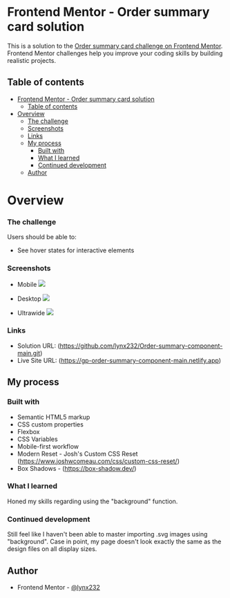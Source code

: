 # Frontend Mentor - Order summary card solution

This is a solution to the [Order summary card challenge on Frontend Mentor](https://www.frontendmentor.io/challenges/order-summary-component-QlPmajDUj). Frontend Mentor challenges help you improve your coding skills by building realistic projects. 

## Table of contents

- [Frontend Mentor - Order summary card solution](#frontend-mentor---order-summary-card-solution)
  - [Table of contents](#table-of-contents)
- [Overview](#overview)
    - [The challenge](#the-challenge)
    - [Screenshots](#screenshots)
    - [Links](#links)
  - [My process](#my-process)
    - [Built with](#built-with)
    - [What I learned](#what-i-learned)
    - [Continued development](#continued-development)
  - [Author](#author)

# Overview

### The challenge

Users should be able to:

- See hover states for interactive elements

### Screenshots

- Mobile
![](./screenshots/Mobile.png)  

 - Desktop
![](./screenshots/Desktop.png) 

 - Ultrawide
![](./screenshots/Ultrawide.png)

### Links

- Solution URL: (https://github.com/lynx232/Order-summary-component-main.git)
- Live Site URL: (https://gp-order-summary-component-main.netlify.app)

## My process

### Built with

- Semantic HTML5 markup
- CSS custom properties
- Flexbox
- CSS Variables
- Mobile-first workflow
- Modern Reset - Josh's Custom CSS Reset (https://www.joshwcomeau.com/css/custom-css-reset/)
- Box Shadows - (https://box-shadow.dev/)

### What I learned

Honed my skills regarding using the "background" function.

### Continued development

Still feel like I haven't been able to master importing .svg images using "background". Case in point, my page doesn't look exactly the same as the design files on all display sizes.

## Author

- Frontend Mentor - [@lynx232](https://www.frontendmentor.io/profile/lynx232)